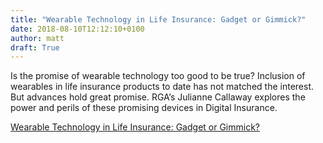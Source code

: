 ```yaml
---
title: "Wearable Technology in Life Insurance: Gadget or Gimmick?"
date: 2018-08-10T12:12:10+0100
author: matt
draft: True
---
```

Is the promise of wearable technology too good to be true? Inclusion of wearables in life insurance products to date has not matched the interest. But advances hold great promise. RGA’s Julianne Callaway explores the power and perils of these promising devices in Digital Insurance. 

[ Wearable Technology in Life Insurance: Gadget or Gimmick? ]( https://www.rgare.com/knowledge-center/media/articles/editorial-wearable-device-use-cases-abound-in-life-insurance )
